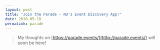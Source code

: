 ```yaml
---
layout: post
title: "Join the Parade - NU's Event Discovery App!"
date: 2018-05-18
permalink: parade
---
```


>
> My thoughts on [https://parade.events/](http://parade.events/) will soon be here!
>
